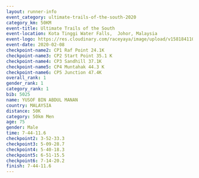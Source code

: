 ```yaml
--- 
layout: runner-info 
event_category: ultimate-trails-of-the-south-2020 
category_km: 50KM 
event-title: Ultimate Trails of the South 
event-location: Kota Tinggi Water Falls,  Johor, Malaysia 
event-logo: https://res.cloudinary.com/raceyaya/image/upload/v1581841103/logo/2020/ultimate-trails-2020_i93dfj.jpg 
event-date: 2020-02-08 
checkpoint-name2: CP1 Raf Point 24.1K 
checkpoint-name3: CP2 Start Point 35.1 K 
checkpoint-name4: CP3 Sandhill 37.1K 
checkpoint-name5: CP4 Muntahak 44.3 K 
checkpoint-name6: CP5 Junction 47.4K 
overall_rank: 1
gender_rank: 1
category_rank: 1
bib: 5025
name: YUSOF BIN ABDUL MANAN
country: MALAYSIA
distance: 50K
category: 50km Men
age: 75
gender: Male
time: 7-44-11.6
checkpoint2: 3-52-33.3
checkpoint3: 5-09-28.7
checkpoint4: 5-40-18.3
checkpoint5: 6-51-15.5
checkpoint6: 7-14-20.2
finish: 7-44-11.6
--- 
```

